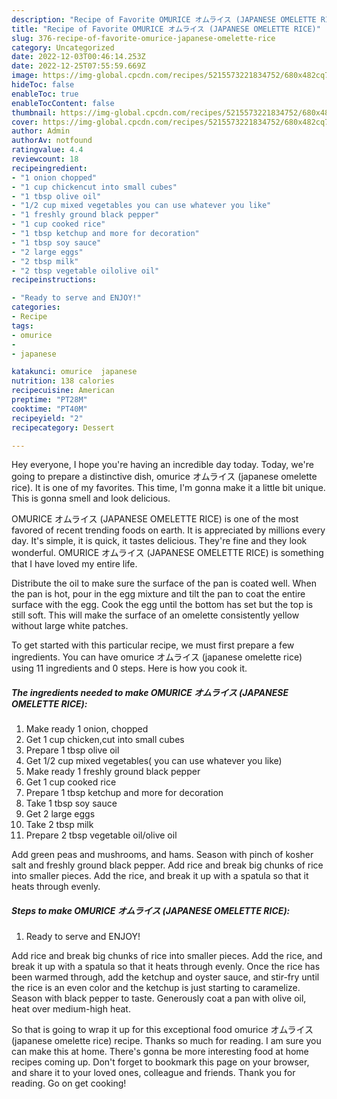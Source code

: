 ```yaml
---
description: "Recipe of Favorite OMURICE オムライス (JAPANESE OMELETTE RICE)"
title: "Recipe of Favorite OMURICE オムライス (JAPANESE OMELETTE RICE)"
slug: 376-recipe-of-favorite-omurice-japanese-omelette-rice
category: Uncategorized
date: 2022-12-03T00:46:14.253Z
date: 2022-12-25T07:55:59.669Z
image: https://img-global.cpcdn.com/recipes/5215573221834752/680x482cq70/omurice-オムライス-japanese-omelette-rice-recipe-main-photo.jpg
hideToc: false
enableToc: true
enableTocContent: false
thumbnail: https://img-global.cpcdn.com/recipes/5215573221834752/680x482cq70/omurice-オムライス-japanese-omelette-rice-recipe-main-photo.jpg
cover: https://img-global.cpcdn.com/recipes/5215573221834752/680x482cq70/omurice-オムライス-japanese-omelette-rice-recipe-main-photo.jpg
author: Admin
authorAv: notfound
ratingvalue: 4.4
reviewcount: 18
recipeingredient:
- "1 onion chopped"
- "1 cup chickencut into small cubes"
- "1 tbsp olive oil"
- "1/2 cup mixed vegetables you can use whatever you like"
- "1 freshly ground black pepper"
- "1 cup cooked rice"
- "1 tbsp ketchup and more for decoration"
- "1 tbsp soy sauce"
- "2 large eggs"
- "2 tbsp milk"
- "2 tbsp vegetable oilolive oil"
recipeinstructions:

- "Ready to serve and ENJOY!"
categories:
- Recipe
tags:
- omurice
- 
- japanese

katakunci: omurice  japanese 
nutrition: 138 calories
recipecuisine: American
preptime: "PT28M"
cooktime: "PT40M"
recipeyield: "2"
recipecategory: Dessert

---
```



Hey everyone, I hope you're having an incredible day today. Today, we're going to prepare a distinctive dish, omurice オムライス (japanese omelette rice). It is one of my favorites. This time, I'm gonna make it a little bit unique. This is gonna smell and look delicious.

OMURICE オムライス (JAPANESE OMELETTE RICE) is one of the most favored of recent trending foods on earth. It is appreciated by millions every day. It's simple, it is quick, it tastes delicious. They're fine and they look wonderful. OMURICE オムライス (JAPANESE OMELETTE RICE) is something that I have loved my entire life.

Distribute the oil to make sure the surface of the pan is coated well. When the pan is hot, pour in the egg mixture and tilt the pan to coat the entire surface with the egg. Cook the egg until the bottom has set but the top is still soft. This will make the surface of an omelette consistently yellow without large white patches.


To get started with this particular recipe, we must first prepare a few ingredients. You can have omurice オムライス (japanese omelette rice) using 11 ingredients and 0 steps. Here is how you cook it.

<!--inarticleads1-->

##### The ingredients needed to make OMURICE オムライス (JAPANESE OMELETTE RICE):

1. Make ready 1 onion, chopped
1. Get 1 cup chicken,cut into small cubes
1. Prepare 1 tbsp olive oil
1. Get 1/2 cup mixed vegetables( you can use whatever you like)
1. Make ready 1 freshly ground black pepper
1. Get 1 cup cooked rice
1. Prepare 1 tbsp ketchup and more for decoration
1. Take 1 tbsp soy sauce
1. Get 2 large eggs
1. Take 2 tbsp milk
1. Prepare 2 tbsp vegetable oil/olive oil


Add green peas and mushrooms, and hams. Season with pinch of kosher salt and freshly ground black pepper. Add rice and break big chunks of rice into smaller pieces. Add the rice, and break it up with a spatula so that it heats through evenly. 

<!--inarticleads2-->

##### Steps to make OMURICE オムライス (JAPANESE OMELETTE RICE):


1. Ready to serve and ENJOY!

Add rice and break big chunks of rice into smaller pieces. Add the rice, and break it up with a spatula so that it heats through evenly. Once the rice has been warmed through, add the ketchup and oyster sauce, and stir-fry until the rice is an even color and the ketchup is just starting to caramelize. Season with black pepper to taste. Generously coat a pan with olive oil, heat over medium-high heat. 

So that is going to wrap it up for this exceptional food omurice オムライス (japanese omelette rice) recipe. Thanks so much for reading. I am sure you can make this at home. There's gonna be more interesting food at home recipes coming up. Don't forget to bookmark this page on your browser, and share it to your loved ones, colleague and friends. Thank you for reading. Go on get cooking!
